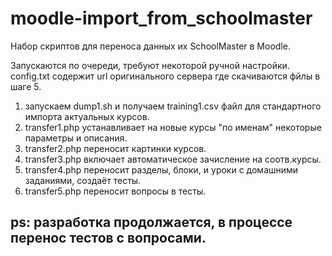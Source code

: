 # moodle-import_from_schoolmaster
Набор скриптов для переноса данных их SchoolMaster в Moodle.

Запускаются по очереди, требуют некоторой ручной настройки.
config.txt содержит url оригинального сервера где скачиваются фйлы в шаге 5.

1. запускаем dump1.sh и получаем training1.csv файл для стандартного импорта актуальных курсов.
2. transfer1.php устанавливает на новые курсы "по именам" некоторые параметры и описания.
3. transfer2.php переносит картинки курсов.
4. transfer3.php включает автоматическое зачисление на соотв.курсы.
5. transfer4.php переносит разделы, блоки, и уроки с домашними заданиями, создаёт тесты.
6. transfer5.php переносит вопросы в тесты.


## ps: разработка продолжается, в процессе перенос тестов с вопросами.
